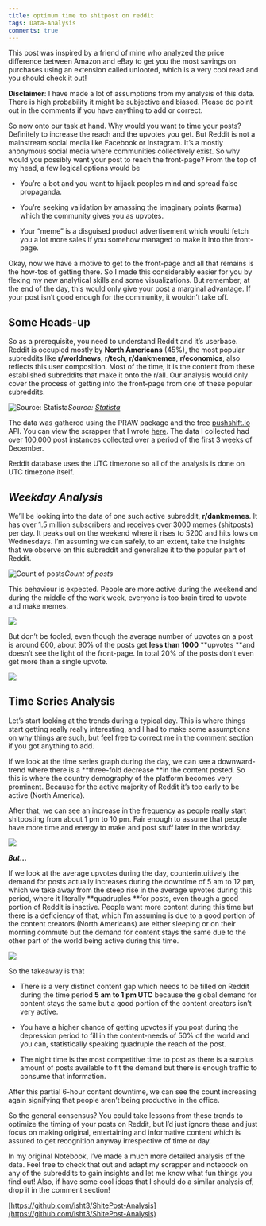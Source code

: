 ```yaml
---
title: optimum time to shitpost on reddit
tags: Data-Analysis
comments: true
---
```


This post was inspired by a friend of mine who analyzed the price difference between Amazon and eBay to get you the most savings on purchases using an extension called unlooted, which is a very cool read and you should check it out!

**Disclaimer**: I have made a lot of assumptions from my analysis of this data. There is high probability it might be subjective and biased. Please do point out in the comments if you have anything to add or correct.

So now onto our task at hand. Why would you want to time your posts? Definitely to increase the reach and the upvotes you get. But Reddit is not a mainstream social media like Facebook or Instagram. It’s a mostly anonymous social media where communities collectively exist. So why would you possibly want your post to reach the front-page? From the top of my head, a few logical options would be

* You’re a bot and you want to hijack peoples mind and spread false propaganda.

* You’re seeking validation by amassing the imaginary points (karma) which the community gives you as upvotes.

* Your “meme” is a disguised product advertisement which would fetch you a lot more sales if you somehow managed to make it into the front-page.

Okay, now we have a motive to get to the front-page and all that remains is the how-tos of getting there. So I made this considerably easier for you by flexing my new analytical skills and some visualizations. But remember, at the end of the day, this would only give your post a marginal advantage. If your post isn’t good enough for the community, it wouldn’t take off.

## Some Heads-up

So as a prerequisite, you need to understand Reddit and it’s userbase. Reddit is occupied mostly by **North Americans** (45%), the most popular subreddits like **r/worldnews**, **r/tech**, **r/dankmemes**, **r/economics**, also reflects this user composition. Most of the time, it is the content from these established subreddits that make it onto the r/all. Our analysis would only cover the process of getting into the front-page from one of these popular subreddits.

![Source: [Statista](https://www.statista.com/statistics/325144/reddit-global-active-user-distribution/)](https://cdn-images-1.medium.com/max/2000/1*oMwR892YVbkWXJyXclandw.png)*Source: [Statista](https://www.statista.com/statistics/325144/reddit-global-active-user-distribution/)*

The data was gathered using the PRAW package and the free [pushshift.io](https://pushshift.io/) API. You can view the scrapper that I wrote [here](https://github.com/isht3/ShitePost-Analysis/blob/master/scrap-bot.py). The data I collected had over 100,000 post instances collected over a period of the first 3 weeks of December.

Reddit database uses the UTC timezone so all of the analysis is done on UTC timezone itself.

## ***Weekday Analysis***

We’ll be looking into the data of one such active subreddit, **r/dankmemes**. It has over 1.5 million subscribers and receives over 3000 memes (shitposts) per day. It peaks out on the weekend where it rises to 5200 and hits lows on Wednesdays. I’m assuming we can safely, to an extent, take the insights that we observe on this subreddit and generalize it to the popular part of Reddit.

![Count of posts](https://cdn-images-1.medium.com/max/2000/1*COimEkKcYjhVlfO7yd8gFg.png)*Count of posts*

This behaviour is expected. People are more active during the weekend and during the middle of the work week, everyone is too brain tired to upvote and make memes.

![](https://cdn-images-1.medium.com/max/2000/1*XTTUvUUCbTlg-YzBLBCzEw.png)

But don’t be fooled, even though the average number of upvotes on a post is around 600, about 90% of the posts get **less than 1000** **upvotes **and doesn’t see the light of the front-page. In total 20% of the posts don’t even get more than a single upvote.

![](https://cdn-images-1.medium.com/max/2000/1*CYYPc28jFChEPraP6YGOoQ.png)

## Time Series Analysis

Let’s start looking at the trends during a typical day. This is where things start getting really really interesting, and I had to make some assumptions on why things are such, but feel free to correct me in the comment section if you got anything to add.

If we look at the time series graph during the day, we can see a downward-trend where there is a **three-fold decrease **in the content posted. So this is where the country demography of the platform becomes very prominent. Because for the active majority of Reddit it’s too early to be active (North America).

After that, we can see an increase in the frequency as people really start shitposting from about 1 pm to 10 pm. Fair enough to assume that people have more time and energy to make and post stuff later in the workday.

![](https://cdn-images-1.medium.com/max/2000/1*598DE0hNL420HVSlj6FjOw.png)

***But…***

If we look at the average upvotes during the day, counterintuitively the demand for posts actually increases during the downtime of 5 am to 12 pm, which we take away from the steep rise in the average upvotes during this period, where it literally **quadruples **for posts, even though a good portion of Reddit is inactive. People want more content during this time but there is a deficiency of that, which I’m assuming is due to a good portion of the content creators (North Americans) are either sleeping or on their morning commute but the demand for content stays the same due to the other part of the world being active during this time.

![](https://cdn-images-1.medium.com/max/2000/1*2dqErFZvBKFDk0290y358A.png)

So the takeaway is that

* There is a very distinct content gap which needs to be filled on Reddit during the time period **5 am to 1 pm UTC** because the global demand for content stays the same but a good portion of the content creators isn’t very active.

* You have a higher chance of getting upvotes if you post during the depression period to fill in the content-needs of 50% of the world and you can, statistically speaking quadruple the reach of the post.

* The night time is the most competitive time to post as there is a surplus amount of posts available to fit the demand but there is enough traffic to consume that information.

After this partial 6-hour content downtime, we can see the count increasing again signifying that people aren’t being productive in the office.

So the general consensus? You could take lessons from these trends to optimize the timing of your posts on Reddit, but I’d just ignore these and just focus on making original, entertaining and informative content which is assured to get recognition anyway irrespective of time or day.

In my original Notebook, I’ve made a much more detailed analysis of the data. Feel free to check that out and adapt my scrapper and notebook on any of the subreddits to gain insights and let me know what fun things you find out! Also, if have some cool ideas that I should do a similar analysis of, drop it in the comment section!

[https://github.com/isht3/ShitePost-Analysis](https://github.com/isht3/ShitePost-Analysis)
